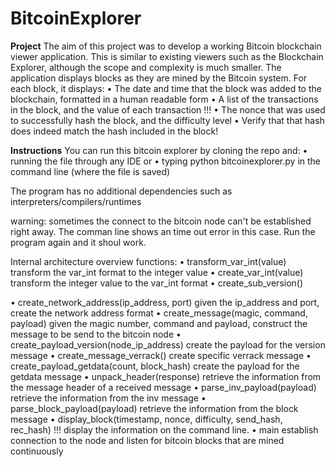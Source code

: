 # BitcoinExplorer

**Project**
The aim of this project was to develop a working Bitcoin blockchain viewer application. This
is similar to existing viewers such as the Blockchain Explorer, although the scope
and complexity is much smaller. The application displays blocks as they are
mined by the Bitcoin system. For each block, it displays:
• The date and time that the block was added to the blockchain, formatted in a human
readable form 
• A list of the transactions in the block, and the value of each transaction !!!
• The nonce that was used to successfully hash the block, and the difficulty level
• Verify that that hash does indeed match the hash included in the block!

**Instructions**
You can run this bitcoin explorer by cloning the repo and:
• running the file through any IDE or 
• typing python bitcoinexplorer.py in the command line (where the file is saved)

The program has no additional dependencies such as interpreters/compilers/runtimes

  warning: sometimes the connect to the bitcoin node can't be established right away. The comman line shows an time out error in this case. Run the program again     and it shoul work. 

Internal architecture overview 
  functions:
  • transform_var_int(value)
  transform the var_int format to the integer value
  • create_var_int(value)
  transform the integer value to the var_int format 
  • create_sub_version()
  
  • create_network_address(ip_address, port)
  given the ip_address and port, create the network address format
  • create_message(magic, command, payload)
  given the magic number, command and payload, construct the message to be send to the bitcoin node
  • create_payload_version(node_ip_address)
  create the payload for the version message 
  • create_message_verrack()
  create specific verrack message 
  • create_payload_getdata(count, block_hash)
  create the payload for the getdata message 
  • unpack_header(response)
  retrieve the information from the message header of a received message
  • parse_inv_payload(payload)
  retrieve the information from the inv message
  • parse_block_payload(payload)
  retrieve the information from the block message
  • display_block(timestamp, nonce, difficulty, send_hash, rec_hash) !!!
  display the information on the command line.
  • main 
  establish connection to the node and listen for bitcoin blocks that are mined continuously
  
  
  

